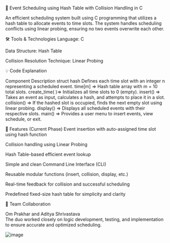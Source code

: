 📅 Event Scheduling using Hash Table with Collision Handling in C

An efficient scheduling system built using C programming that utilizes a hash table to allocate events to time slots. The system handles scheduling conflicts using linear probing, ensuring no two events overwrite each other.


🛠 Tools & Technologies
Language: C

Data Structure: Hash Table

Collision Resolution Technique: Linear Probing

💡 Code Explanation

Component	Description
struct hash	Defines each time slot with an integer n representing a scheduled event.
time[m] =>	Hash table array with m = 10 total slots.
create_time( )=>	Initializes all time slots to 0 (empty).
insert() =>	Takes an event as input, calculates a hash, and attempts to place it in a slot.
collision()	=> If the hashed slot is occupied, finds the next empty slot using linear probing.
display() =>	Displays all scheduled events with their respective slots.
main() =>	Provides a user menu to insert events, view schedule, or exit.

🌟 Features (Current Phase)
Event insertion with auto-assigned time slot using hash function

Collision handling using Linear Probing

Hash Table-based efficient event lookup

Simple and clean Command Line Interface (CLI)

Reusable modular functions (insert, collision, display, etc.)

Real-time feedback for collision and successful scheduling

Predefined fixed-size hash table for simplicity and clarity




🤝 Team Collaboration

Om Prakhar	and
Aditya Shrivastava	
The duo worked closely on logic development, testing, and implementation to ensure accurate and optimized scheduling.


![image](https://github.com/user-attachments/assets/712f1763-f1fb-4593-8a8a-f592a2f0da50)


